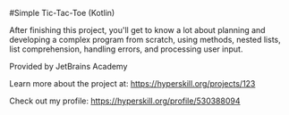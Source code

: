 #Simple Tic-Tac-Toe (Kotlin)

After finishing this project, you'll get to know a lot about planning and developing a complex program from scratch, using methods, nested lists, list comprehension, handling errors, and processing user input.

Provided by JetBrains Academy

Learn more about the project at:
https://hyperskill.org/projects/123

Check out my profile: https://hyperskill.org/profile/530388094
